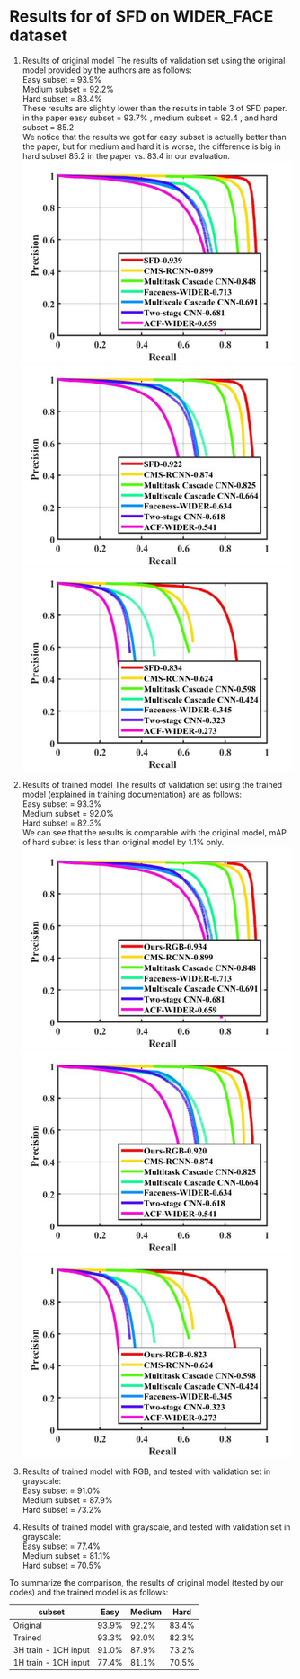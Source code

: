 # Results for of SFD on WIDER_FACE dataset
1. Results of original model
The results of validation set using the original model provided by the authors are as follows: <br />
Easy subset = 93.9%    <br />
Medium subset = 92.2%  <br />
Hard subset = 83.4%    <br />
These results are slightly lower than the results in table 3 of SFD paper. in the paper easy subset = 93.7%  , medium subset = 92.4 , and hard subset = 85.2 <br />
We notice that the results we got for easy subset is actually better than the paper, but for medium and hard it is worse, the difference is big in hard subset 85.2 in the paper vs. 83.4 in our evaluation. 
![Alt text](assets/SFD-orig-easy.jpg)
![Alt text](assets/SFD_orig_medium.jpg)
![Alt text](assets/SFD_orig_hard.jpg)

2. Results of trained model
The results of validation set using the trained model (explained in training documentation) are as follows: <br />
Easy subset = 93.3%    <br />
Medium subset = 92.0%  <br />
Hard subset = 82.3%    <br />
We can see that the results is comparable with the original model, mAP of hard subset is less than original model by 1.1% only.  
![Alt text](assets/SFD-Ours-RGB-easy.jpg)
![Alt text](assets/SFD-Ours-RGB-medium.jpg)
![Alt text](assets/SFD-Ours-RGB-hard.jpg)

3. Results of trained model with RGB, and tested with validation set in grayscale: <br />
Easy subset = 91.0%    <br />
Medium subset = 87.9%  <br />
Hard subset = 73.2%    <br />

4. Results of trained model with grayscale, and tested with validation set in grayscale: <br />
Easy subset =  77.4%   <br />
Medium subset = 81.1%  <br />
Hard subset =  70.5%   <br />


To summarize the comparison, the results of original model (tested by our codes) and the trained model is as follows: <br />

| subset   | Easy  | Medium | Hard  |
|----------|-------|--------|-------|
| Original | 93.9% | 92.2%  | 83.4% |
| Trained  | 93.3% | 92.0%  | 82.3% |
| 3H train - 1CH input  | 91.0% | 87.9%  | 73.2% |
| 1H train - 1CH input  | 77.4% | 81.1%  | 70.5% |



